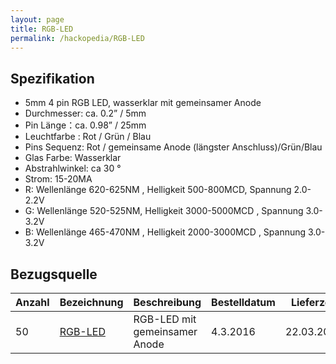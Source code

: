 ```yaml
---
layout: page
title: RGB-LED
permalink: /hackopedia/RGB-LED
---
```


## Spezifikation

* 5mm 4 pin RGB LED, wasserklar mit gemeinsamer Anode
* Durchmesser: ca. 0.2” / 5mm
* Pin Länge：ca. 0.98” / 25mm
* Leuchtfarbe : Rot / Grün / Blau
* Pins Sequenz: Rot / gemeinsame Anode (längster Anschluss)/Grün/Blau
* Glas Farbe: Wasserklar 
* Abstrahlwinkel: ca 30 °
* Strom: 15-20MA
* R: Wellenlänge 620-625NM , Helligkeit 500-800MCD,  Spannung 2.0-2.2V
* G: Wellenlänge 520-525NM,  Helligkeit 3000-5000MCD , Spannung 3.0-3.2V
* B: Wellenlänge 465-470NM , Helligkeit 2000-3000MCD , Spannung 3.0-3.2V

## Bezugsquelle

| Anzahl | Bezeichnung | Beschreibung | Bestelldatum | Lieferzeit | Gesamtpreis | Lieferant |
| --- | --- | --- | --- | --- | --- | --- |
| 50 | [RGB-LED](http://www.ebay.de/itm/141321602676) | RGB-LED mit gemeinsamer Anode | 4.3.2016 | 22.03.2016 | 3,00 | [geniusartgallery](www.ebay.de/usr/geniusartgallery) |

